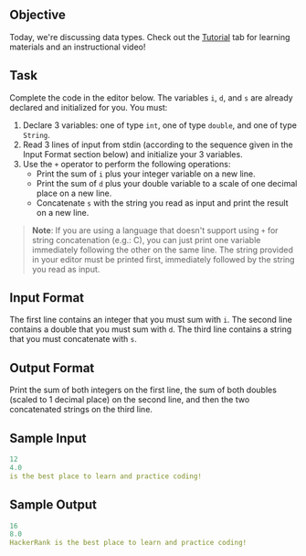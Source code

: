 ## Objective

Today, we're discussing data types. Check out the [Tutorial](https://www.hackerrank.com/domains/tutorials/30-days-of-code) tab for learning materials and an instructional video!

## Task

Complete the code in the editor below. The variables `i`, `d`, and `s` are already declared and initialized for you. You must:

1. Declare 3 variables: one of type `int`, one of type `double`, and one of type `String`.
2. Read 3 lines of input from stdin (according to the sequence given in the Input Format section below) and initialize your 3 variables.
3. Use the `+` operator to perform the following operations:
   - Print the sum of `i` plus your integer variable on a new line.
   - Print the sum of `d` plus your double variable to a scale of one decimal place on a new line.
   - Concatenate `s` with the string you read as input and print the result on a new line.

> **Note**: If you are using a language that doesn't support using `+` for string concatenation (e.g.: C), you can just print one variable immediately following the other on the same line. The string provided in your editor must be printed first, immediately followed by the string you read as input.

## Input Format

The first line contains an integer that you must sum with `i`.
The second line contains a double that you must sum with `d`.
The third line contains a string that you must concatenate with `s`.

## Output Format

Print the sum of both integers on the first line, the sum of both doubles (scaled to 1 decimal place) on the second line, and then the two concatenated strings on the third line.

## Sample Input

```yaml
12 
4.0 
is the best place to learn and practice coding!
```

## Sample Output

```yaml
16
8.0
HackerRank is the best place to learn and practice coding!
```
